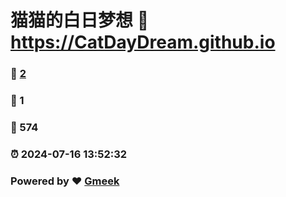 # 猫猫的白日梦想 :link: https://CatDayDream.github.io 
### :page_facing_up: [2](https://CatDayDream.github.io/tag.html) 
### :speech_balloon: 1 
### :hibiscus: 574 
### :alarm_clock: 2024-07-16 13:52:32 
### Powered by :heart: [Gmeek](https://github.com/Meekdai/Gmeek)
